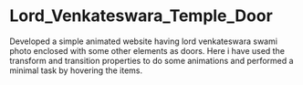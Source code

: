 # Lord_Venkateswara_Temple_Door
Developed a simple animated website having lord venkateswara swami photo enclosed with some other elements as doors.
Here i have used the transform and transition properties to do some animations and performed a minimal task by hovering the items.
